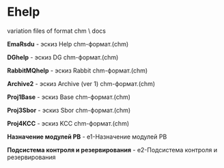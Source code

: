 # Ehelp
variation files of format chm \ docs

  **EmaRsdu** -  эскиз Help chm-формат.(chm)
  
  **DGhelp** -  эскиз DG chm-формат.(chm)
  
  **RabbitMQhelp** -  эскиз Rabbit chm-формат.(chm)  

  **Archive2** -  эскиз Archive (ver 1) chm-формат.(chm)

  **Proj1Base** -  эскиз Base chm-формат.(chm)
  
  **Proj3Sbor** -  эскиз Sbor chm-формат.(chm)

  **Proj4KCC** -  эскиз KCC chm-формат.(chm)
  
  **Назначение модулей РВ**  - e1-Назначение модулей РВ

  **Подсистема контроля и резервирования**  - e2-Подсистема контроля и резервирования
  